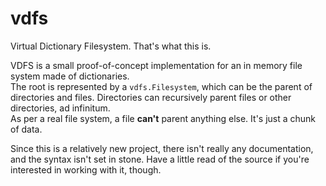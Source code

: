 vdfs
====
Virtual Dictionary Filesystem. That's what this is.

VDFS is a small proof-of-concept implementation for an in memory file system made of dictionaries.  
The root is represented by a `vdfs.Filesystem`, which can be the parent of directories and files.
Directories can recursively parent files or other directories, ad infinitum.  
As per a real file system, a file __can't__ parent anything else. It's just a chunk of data.

Since this is a relatively new project, there isn't really any documentation, and the syntax isn't set in stone.
Have a little read of the source if you're interested in working with it, though.